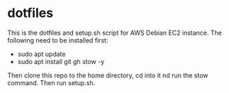 # dotfiles

This is the dotfiles and setup.sh script for AWS Debian EC2 instance.
The following need to be installed first:
- sudo apt update
- sudo apt install git gh stow -y

Then clone this repo to the home directory, cd into it nd run the stow command. Then run setup.sh.
